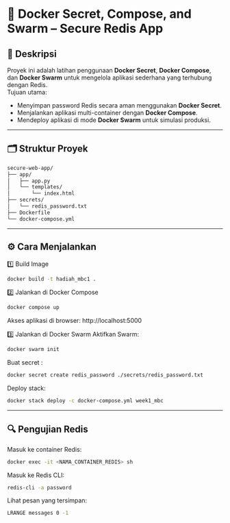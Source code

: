 # 🚀 Docker Secret, Compose, and Swarm – Secure Redis App

## 📌 Deskripsi
Proyek ini adalah latihan penggunaan **Docker Secret**, **Docker Compose**, dan **Docker Swarm** untuk mengelola aplikasi sederhana yang terhubung dengan Redis.  
Tujuan utama:
- Menyimpan password Redis secara aman menggunakan **Docker Secret**.
- Menjalankan aplikasi multi-container dengan **Docker Compose**.
- Mendeploy aplikasi di mode **Docker Swarm** untuk simulasi produksi.

---

## 🗂 Struktur Proyek
```bash
secure-web-app/
├── app/
│   ├── app.py
│   └── templates/
│       └── index.html
├── secrets/
│   └── redis_password.txt
├── Dockerfile
└── docker-compose.yml
```
---

## ⚙️ Cara Menjalankan

 1️⃣ Build Image
```bash
docker build -t hadiah_mbc1 .
```
2️⃣ Jalankan di Docker Compose
```bash
docker compose up
```
Akses aplikasi di browser: http://localhost:5000

3️⃣ Jalankan di Docker Swarm
Aktifkan Swarm:

```bash
docker swarm init
```
Buat secret :
```bash
docker secret create redis_password ./secrets/redis_password.txt
```
Deploy stack:
```bash
docker stack deploy -c docker-compose.yml week1_mbc
```
---

## 🔍 Pengujian Redis
Masuk ke container Redis:

```bash
docker exec -it <NAMA_CONTAINER_REDIS> sh
```
Masuk ke Redis CLI:
```bash
redis-cli -a password
```
Lihat pesan yang tersimpan:
```bash
LRANGE messages 0 -1
```
